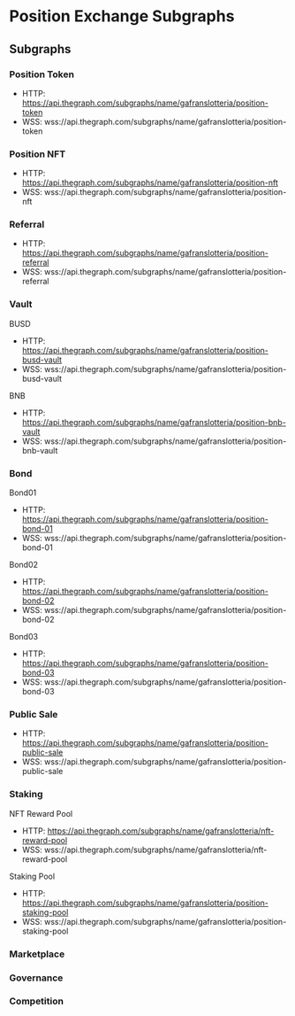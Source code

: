 # Position Exchange Subgraphs

## Subgraphs
### Position Token
- HTTP: https://api.thegraph.com/subgraphs/name/gafranslotteria/position-token
- WSS: wss://api.thegraph.com/subgraphs/name/gafranslotteria/position-token

### Position NFT
- HTTP: https://api.thegraph.com/subgraphs/name/gafranslotteria/position-nft
- WSS: wss://api.thegraph.com/subgraphs/name/gafranslotteria/position-nft

### Referral
- HTTP: https://api.thegraph.com/subgraphs/name/gafranslotteria/position-referral
- WSS: wss://api.thegraph.com/subgraphs/name/gafranslotteria/position-referral

### Vault
BUSD
- HTTP: https://api.thegraph.com/subgraphs/name/gafranslotteria/position-busd-vault
- WSS: wss://api.thegraph.com/subgraphs/name/gafranslotteria/position-busd-vault

BNB
- HTTP: https://api.thegraph.com/subgraphs/name/gafranslotteria/position-bnb-vault
- WSS: wss://api.thegraph.com/subgraphs/name/gafranslotteria/position-bnb-vault

### Bond
Bond01
- HTTP: https://api.thegraph.com/subgraphs/name/gafranslotteria/position-bond-01
- WSS: wss://api.thegraph.com/subgraphs/name/gafranslotteria/position-bond-01

Bond02
- HTTP: https://api.thegraph.com/subgraphs/name/gafranslotteria/position-bond-02
- WSS: wss://api.thegraph.com/subgraphs/name/gafranslotteria/position-bond-02

Bond03
- HTTP: https://api.thegraph.com/subgraphs/name/gafranslotteria/position-bond-03
- WSS: wss://api.thegraph.com/subgraphs/name/gafranslotteria/position-bond-03


### Public Sale
- HTTP: https://api.thegraph.com/subgraphs/name/gafranslotteria/position-public-sale
- WSS: wss://api.thegraph.com/subgraphs/name/gafranslotteria/position-public-sale

### Staking
NFT Reward Pool
- HTTP: https://api.thegraph.com/subgraphs/name/gafranslotteria/nft-reward-pool
- WSS: wss://api.thegraph.com/subgraphs/name/gafranslotteria/nft-reward-pool

Staking Pool
- HTTP: https://api.thegraph.com/subgraphs/name/gafranslotteria/position-staking-pool
- WSS: wss://api.thegraph.com/subgraphs/name/gafranslotteria/position-staking-pool

### Marketplace

### Governance

### Competition
